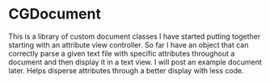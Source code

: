 CGDocument
==========

This is a library of custom document classes I have started putting together starting with an attribute view controller. So far I have an object that can correctly parse a given text file with specific attributes throughout a document and then display it in a text view. I will post an example document later. Helps disperse attributes through a better display with less code.
